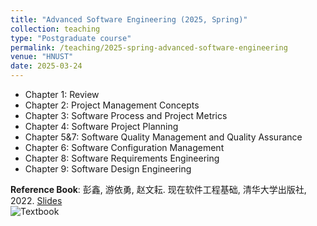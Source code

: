 ```yaml
---
title: "Advanced Software Engineering (2025, Spring)"
collection: teaching
type: "Postgraduate course"
permalink: /teaching/2025-spring-advanced-software-engineering
venue: "HNUST"
date: 2025-03-24
---
```

* Chapter 1: Review
* Chapter 2: Project Management Concepts
* Chapter 3: Software Process and Project Metrics
* Chapter 4: Software Project Planning
* Chapter 5&7: Software Quality Management and Quality Assurance
* Chapter 6: Software Configuration Management
* Chapter 8: Software Requirements Engineering
* Chapter 9: Software Design Engineering

 
**Reference Book**: 彭鑫, 游依勇, 赵文耘. 现在软件工程基础, 清华大学出版社, 2022. [Slides](https://pan.baidu.com/s/1HN58IC9znGtXPRKMnhN7dw)  
![Textbook](http://guoshengkang.github.io/files/2021-spring-advanced-software-engineering-教材封面.jpg)
